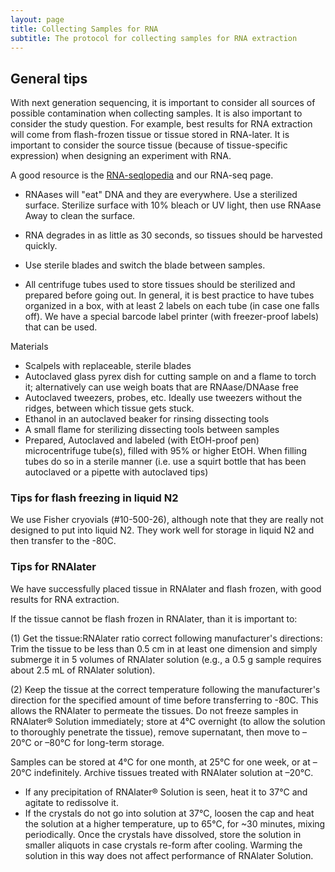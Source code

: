 ```yaml
---
layout: page
title: Collecting Samples for RNA
subtitle: The protocol for collecting samples for RNA extraction
---
```


## General tips

With next generation sequencing, it is important to consider all sources of possible contamination when collecting samples. It is also important to consider the study question. For example, best results for RNA extraction will come from flash-frozen tissue or tissue stored in RNA-later. It is important to consider the source tissue (because of tissue-specific expression) when designing an experiment with RNA.

A good resource is the [RNA-seqlopedia](http://rnaseq.uoregon.edu/) and our RNA-seq page.

* RNAases will "eat" DNA and they are everywhere. Use a sterilized surface. Sterilize surface with 10% bleach or UV light, then use RNAase Away to clean the surface.

* RNA degrades in as little as 30 seconds, so tissues should be harvested quickly.

* Use sterile blades and switch the blade between samples.

* All centrifuge tubes used to store tissues should be sterilized and prepared before going out. In general, it is best practice to have tubes organized in a box, with at least 2 labels on each tube (in case one falls off). We have a special barcode label printer (with freezer-proof labels) that can be used. 

Materials

* Scalpels with replaceable, sterile blades
* Autoclaved glass pyrex dish for cutting sample on and a flame to torch it; alternatively can
use weigh boats that are RNAase/DNAase free
* Autoclaved tweezers, probes, etc. Ideally use tweezers without the ridges, between which tissue gets stuck.
* Ethanol in an autoclaved beaker for rinsing dissecting tools
* A small flame for sterilizing dissecting tools between samples
* Prepared, Autoclaved and labeled (with EtOH-proof pen) microcentrifuge tube(s), filled with 95% or higher EtOH. When filling tubes do so in a sterile manner (i.e. use a squirt bottle that has been autoclaved or a pipette with autoclaved tips)

### Tips for flash freezing in liquid N2

We use Fisher cryovials (#10-500-26), although note that they are really not designed to put into liquid N2. They work well for storage in liquid N2 and then transfer to the -80C.

### Tips for RNAlater

We have successfully placed tissue in RNAlater and flash frozen, with good results for RNA extraction. 

If the tissue cannot be flash frozen in RNAlater, than it is important to:

(1) Get the tissue:RNAlater ratio correct following manufacturer's directions:
Trim the tissue to be less than 0.5 cm in at least one dimension and simply submerge it in 5 volumes of RNAlater solution (e.g., a 0.5 g sample requires about 2.5 mL of RNAlater solution). 

(2) Keep the tissue at the correct temperature following the manufacturer's direction for the specified amount of time before transferring to -80C. This allows the RNAlater to permeate the tissues. Do not freeze samples in RNAlater® Solution immediately; store at 4°C overnight (to allow the solution to thoroughly penetrate the tissue), remove supernatant, then move to –20°C or –80°C for long-term storage. 

Samples can be stored at 4°C for one month, at 25°C for one week, or at –20°C indefinitely. Archive tissues treated with RNAlater solution at –20°C.

* If any precipitation of RNAlater® Solution is seen, heat it to
37°C and agitate to redissolve it.
* If the crystals do not go into solution at 37°C, loosen the cap and
heat the solution at a higher temperature, up to 65°C, for ~30
minutes, mixing periodically. Once the crystals have dissolved,
store the solution in smaller aliquots in case crystals re-form
after cooling. Warming the solution in this way does not affect
performance of RNAlater Solution.
